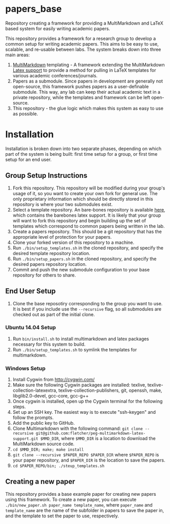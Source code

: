 # papers_base

Repository creating a framework for providing a MultiMarkdown and LaTeX based system for easily writing academic papers.

This repository provides a framework for a research group to develop a common setup for writing academic papers. This aims to be easy to use, scalable, and re-usable between labs. The system breaks down into three main areas:

1. [MultiMarkdown](http://fletcherpenney.net/multimarkdown/) templating - A framework extending the MultiMarkdown [Latex support](https://github.com/fletcher/peg-multimarkdown-latex-support) to provide a method for pulling in LaTeX templates for various academic conferences/journals.
2. Papers as a submodule. Since papers in development are generally not open-source, this framework pushes papers as a user-definable submodule. This way, any lab can keep their actual academic text in a private repository, while the templates and framework can be left open-source.
3. This repository - the glue logic which makes this system as easy to use as possible.

# Installation

Installation is broken down into two separate phases, depending on which part of the system is being built: first time setup for a group, or first time setup for an end user.

## Group Setup Instructions

1. Fork this repository. This repository will be modified during your group's usage of it, so you want to create your own fork for general use. The only proprietary information which should be directly stored in this repository is where your two submodules exist.
2. Select a template repository. An bare-bones repository is available [here](https://github.com/TRECVT/peg-multimarkdown-latex-support), which contains the barebones latex support. It is likely that your group will want to fork this repository and begin building up the set of templates which correspond to common papers being written in the lab.
3. Create a papers repository. This should be a git repository that has the appropriate level of protection for your papers.
4. Clone your forked version of this repository to a machine.
5. Run `./bin/setup_templates.sh` in the cloned repository, and specify the desired template repository location.
6. Run `./bin/setup_papers.sh` in the cloned repository, and specify the desired papers repository location.
7. Commit and push the new submodule configuration to your base repository for others to share.

## End User Setup

1. Clone the base reposotiry corresponding to the group you want to use. It is best if you include use the `--recursive` flag, so all submodules are checked out as part of the initial clone.

### Ubuntu 14.04 Setup

1. Run `bin/install.sh` to install multimarkdown and latex packages necessary for this system to build.
2. Run `./bin/setup_templates.sh` to symlink the templates for multimarkdown.

### Windows Setup

1. Install Cygwin from http://cygwin.com/
2. Make sure the following Cygwin packages are installed: texlive, texlive-collection-latexextra, texlive-collection-publishers, git, openssh, make, libglib2.0-devel, gcc-core, gcc-g++
3. Once cygwin is installed, open up the Cygwin terminal for the following steps.
4. Set up an SSH key. The easiest way is to execute "ssh-keygen" and follow the prompts.
5. Add the public key to GitHub.
6. Clone Multimarkdown with the following command: `git clone --recursive git@github.com:fletcher/peg-multimarkdown-latex-support.git $MMD_DIR`, where `$MMD_DIR` is a location to download the MultiMarkdown source code.
7. `cd $MMD_DIR; make; make install`
8. `git clone --recursive $PAPER_REPO $PAPER_DIR` where `$PAPER_REPO` is your paper repository, and `$PAPER_DIR` is the location to save the papers.
9. `cd $PAPER_REPO/bin; ./steup_templates.sh`

## Creating a new paper

This repository provides a base example paper for creating new papers using this framework. To create a new paper, you can execute `./bin/new_paper.sh paper_name template_name`, where `paper_name` and `template_name` are the name of the subfolder in papers to save the paper in, and the template to set the paper to use, respectively.